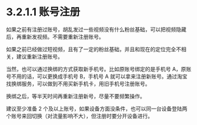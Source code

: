 # 3.2.1.1 账号注册

如果之前有注册过账号，胡乱发过一些视频没有什么粉丝基础，可以把视频隐藏后，再重新发视频。不需要重新注册账号。

如果之前已经做过短视频，且有了一定的粉丝基础，并且和现在的定位完全不相关，建议重新注册账号。

当然，也可以通过换绑的方式获取新手机号。比如原账号绑定的是手机号 A，原账号不用的话，可以更换成手机号 B，手机号 A 就可以拿来注册新账号。通过淘宝找换绑服务，可以做到不用买新手机卡，用旧手机号注册账号。

换绑之后，等半天时间再重新注册新号，尽量不要频繁操作。

建议至少准备 2 个及以上账号，如果设备方面没条件，也可以同一台设备登陆两个账号来回切换（对流量影响不大），但注册时要分开设备进行。